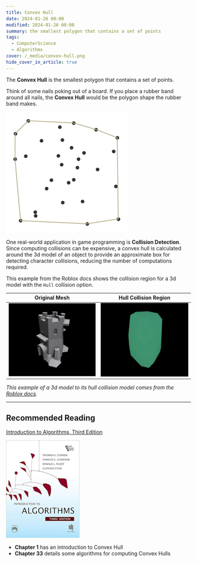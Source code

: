 ```yaml
---
title: Convex Hull
date: 2024-01-26 00:00
modified: 2024-01-26 00:00
summary: the smallest polygon that contains a set of points
tags:
  - ComputerScience
  - Algorithms
cover: /_media/convex-hull.png
hide_cover_in_article: true
---
```


The **Convex Hull** is the smallest polygon that contains a set of points.

Think of some nails poking out of a board. If you place a rubber band around all nails, the **Convex Hull** would be the polygon shape the rubber band makes.

![](../_media/convex-hull.png)

One real-world application in game programming is **Collision Detection**. Since computing collisions can be expensive, a convex hull is calculated around the 3d model of an object to provide an approximate box for detecting character collisions, reducing the number of computations required.

This example from the Roblox docs shows the collision region for a 3d model with the `Hull` collision option.

| Original Mesh                       | **Hull Collision Region**                                        | 
| ----------------------------------- | --------------------------------------- |
| ![A 3d mesh](../_media/3d-model-no-hull.png) | ![Convex Hull collision](../_media/3d-model-convex-hull.png) |

*This example of a 3d model to its hull collision model comes from the [Roblox docs](https://create.roblox.com/docs/workspace/collisions#mesh-and-solid-model-collisions).*


---
## Recommended Reading

[Introduction to Algorithms, Third Edition](https://amzn.to/3HyDauB)

![Intro to Algorithms cover](../_media/intro-to-algorithms-3rd.png)

- **Chapter 1** has an introduction to Convex Hull
- **Chapter 33** details some algorithms for computing Convex Hulls